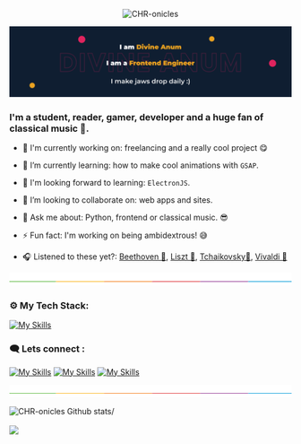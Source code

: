 <p align="center"> <img src="https://komarev.com/ghpvc/?username=CHR-onicles&label=Profile%20views&color=E0245E&style=flat" alt="CHR-onicles" /> </p>

![Header-image](images/cover.jpg)

<h3 align="left">I'm a student, reader, gamer, developer and a huge fan of classical music 🎼.</h3>

- 🔭 I'm currently working on: freelancing and a really cool project 😋

- 🌱 I’m currently learning: how to make cool animations with `GSAP`.
- 🏁 I'm looking forward to learning: `ElectronJS`.
- 👯 I’m looking to collaborate on: web apps and sites.
- 💬 Ask me about: Python, frontend or classical music. 😎
- ⚡ Fun fact: I'm working on being ambidextrous! 😅
- 🎧 Listened to these yet?: [Beethoven 🎵](https://www.youtube.com/watch?v=BV7RkEL6oRc),
  [Liszt 🎵](https://www.youtube.com/watch?v=H1Dvg2MxQn8),
  [Tchaikovsky🎵](https://www.youtube.com/watch?v=sdduPpnqre4),
  [Vivaldi 🎵](https://www.youtube.com/watch?v=H_3JiTfmuzg)

![Split-section](images/split%20section.png)

<h3 align="left">⚙ My Tech Stack:</h3>

[![My Skills](https://skillicons.dev/icons?i=python,qt,mysql,sqlite,mongodb,html,css,sass,styledcomponents,js,typescript,react,nodejs,vscode&theme=dark)](https://skillicons.dev)

<h3>🗨 Lets connect :</h3>

[![My Skills](https://skillicons.dev/icons?i=linkedin&theme=dark)](https://linkedin.com/in/divineanum)
[![My Skills](https://skillicons.dev/icons?i=twitter&theme=dark)](https://twitter.com/OniclesChr?s=09chr)
[![My Skills](https://skillicons.dev/icons?i=discord&theme=dark)]("https://discordapp.com/users/475709262883061762)

![Split-section](images/split%20section.png)

<div style="display: flex; flex-direction: column;">
    <a><img height=200 src="https://github-readme-stats.vercel.app/api?username=CHR-onicles&show_icons=true&include_all_commits=true&theme=dracula&count_private=true" alt="CHR-onicles Github stats/"></a>
    <br />
    <a><img height=200 src="https://github-readme-streak-stats.herokuapp.com/?user=CHR-onicles&theme=dracula" /></a>
    <br />
</div>

<!-- ![Split-section](images/split%20section.png)

<img width="500" src="https://metrics.lecoq.io/CHR-onicles" alt="Github Metrics"> -->
